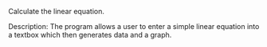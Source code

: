 Calculate the linear equation.

Description:
The program allows a user to enter a simple linear equation into a textbox which then generates data and a graph.


